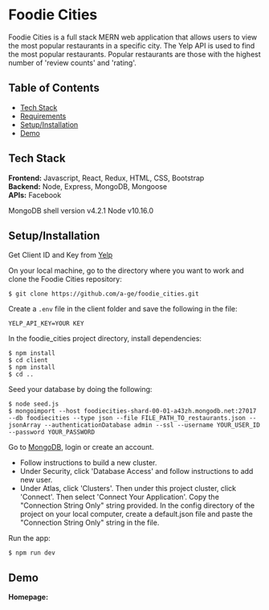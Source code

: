 # Foodie Cities

Foodie Cities is a full stack MERN web application that allows users to view the most popular restaurants in a specific city. The Yelp API is used to find the most popular restaurants. Popular restaurants are those with the highest number of 'review counts' and 'rating'.

## Table of Contents
* [Tech Stack](#techstack)<br/>
* [Requirements](#Requirements)<br/>
* [Setup/Installation](#installation)<br/>
* [Demo](#demo)<br/>

<a name="techstack"/></a>
## Tech Stack
**Frontend:** Javascript, React, Redux, HTML, CSS, Bootstrap</br>
**Backend:** Node, Express, MongoDB, Mongoose<br/>
**APIs:** Facebook<br/>

<a name="Requirements"/></a>
MongoDB shell version v4.2.1
Node v10.16.0

<a name="installation"/></a>
## Setup/Installation
Get Client ID and Key from [Yelp](https://www.yelp.com/fusion)

On your local machine, go to the directory where you want to work and clone the Foodie Cities repository:
```
$ git clone https://github.com/a-ge/foodie_cities.git
```
Create a `.env` file in the client folder and save the following in the file:
```
YELP_API_KEY=YOUR KEY
```
In the foodie_cities project directory, install dependencies:
```
$ npm install
$ cd client
$ npm install
$ cd ..
```

Seed your database by doing the following:
```
$ node seed.js
$ mongoimport --host foodiecities-shard-00-01-a43zh.mongodb.net:27017 --db foodiecities --type json --file FILE_PATH_TO_restaurants.json --jsonArray --authenticationDatabase admin --ssl --username YOUR_USER_ID --password YOUR_PASSWORD
```

Go to [MongoDB](https://www.mongodb.com/), login or create an account.
  - Follow instructions to build a new cluster.
  - Under Security, click 'Database Access' and follow instructions to add new user.
  - Under Atlas, click 'Clusters'. Then under this project cluster, click 'Connect'. Then select 'Connect Your Application'. Copy the "Connection String Only" string provided.
In the config directory of the project on your local computer, create a default.json file and paste the "Connection String Only" string in the file.

Run the app:
```
$ npm run dev
```

<a name="demo"/></a>
## Demo
**Homepage:**
<br/><br/>
